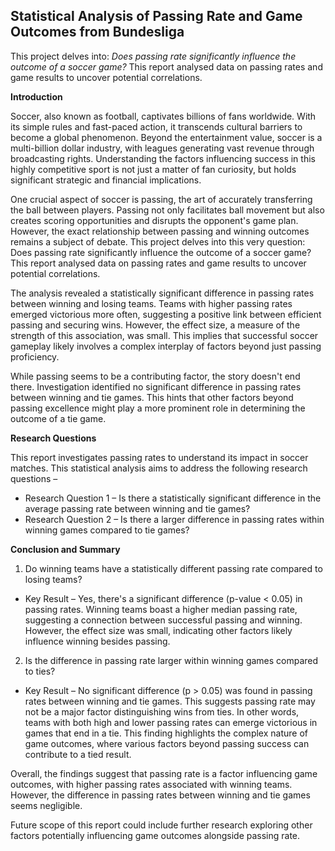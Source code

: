 
## Statistical Analysis of Passing Rate and Game Outcomes from Bundesliga

This project delves into: *Does passing rate significantly influence the outcome of a soccer game?* 
This report analysed data on passing rates and game results to uncover potential correlations.

**Introduction**

Soccer, also known as football, captivates billions of fans worldwide. With its simple rules and fast-paced action, it transcends cultural barriers to become a global phenomenon. Beyond the entertainment value, soccer is a multi-billion dollar industry, with leagues generating vast revenue through broadcasting rights. Understanding the factors influencing success in this highly competitive sport is not just a matter of fan curiosity, but holds significant strategic and financial implications.

One crucial aspect of soccer is passing, the art of accurately transferring the ball between players. Passing not only facilitates ball movement but also creates scoring opportunities and disrupts the opponent's game plan. However, the exact relationship between passing and winning outcomes remains a subject of debate.
This project delves into this very question: Does passing rate significantly influence the outcome of a soccer game? This report analysed data on passing rates and game results to uncover potential correlations.

The analysis revealed a statistically significant difference in passing rates between winning and losing teams. Teams with higher passing rates emerged victorious more often, suggesting a positive link between efficient passing and securing wins. However, the effect size, a measure of the strength of this association, was small. This implies that successful soccer gameplay likely involves a complex interplay of factors beyond just passing proficiency.

While passing seems to be a contributing factor, the story doesn't end there. Investigation identified no significant difference in passing rates between winning and tie games. This hints that other factors beyond passing excellence might play a more prominent role in determining the outcome of a tie game.

**Research Questions**

This report investigates passing rates to understand its impact in soccer matches. This statistical analysis aims to address the following research questions – 

- Research Question 1 – Is there a statistically significant difference in the average passing rate between winning and tie games?
- Research Question 2 – Is there a larger difference in passing rates within winning games compared to tie games?

**Conclusion and Summary**

1. Do winning teams have a statistically different passing rate compared to losing teams? 
- Key Result – Yes, there's a significant difference (p-value < 0.05) in passing rates. Winning teams boast a higher median passing rate, suggesting a connection between successful passing and winning. However, the effect size was small, indicating other factors likely influence winning besides passing.

2.	Is the difference in passing rate larger within winning games compared to ties?
- Key Result – No significant difference (p > 0.05) was found in passing rates between winning and tie games. This suggests passing rate may not be a major factor distinguishing wins from ties. In other words, teams with both high and lower passing rates can emerge victorious in games that end in a tie. This finding highlights the complex nature of game outcomes, where various factors beyond passing success can contribute to a tied result.

Overall, the findings suggest that passing rate is a factor influencing game outcomes, with higher passing rates associated with winning teams. However, the difference in passing rates between winning and tie games seems negligible. 

Future scope of this report could include further research exploring other factors potentially influencing game outcomes alongside passing rate.
